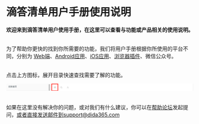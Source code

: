 # 滴答清单用户手册使用说明


**欢迎来到滴答清单用户使用手册，在这里可以查看与功能或产品相关的使用说明。**



<br >为了帮助你更快的找到你所需要的功能，我们将用户手册根据你所使用的平台不同，分别为 [Web端](ticktick_web_app/README.md)、[Android应用](android_app/README.md)、[iOS应用](ios_app/README.md)、[浏览器插件](chrome_extension_app/README.md)、微信公众号。

<br >点击上方图标，展开目录快速查找需要了解的功能。

![](directory..png)



<br >如果在这里没有解决你的问题，或对我们有什么建议，你可以在[帮助论坛](https://help.dida365.com/)发起提问，或者直接发送邮件到support@dida365.com

